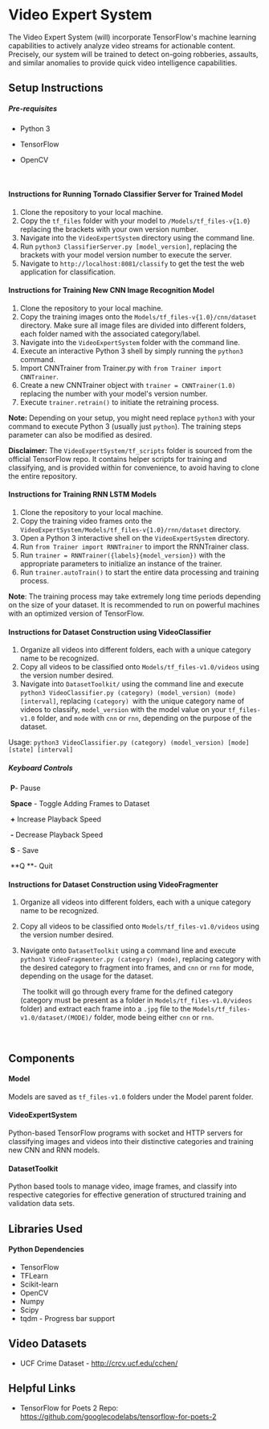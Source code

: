 # Video Expert System

The Video Expert System (will) incorporate TensorFlow's machine learning capabilities to actively analyze video streams for actionable content. Precisely, our system will be trained to detect on-going robberies, assaults, and similar anomalies to provide quick video intelligence capabilities. 




## Setup Instructions

##### Pre-requisites

- Python 3

- TensorFlow 

- OpenCV 

  ​

#### Instructions for Running Tornado Classifier Server for Trained Model

1. Clone the repository to your local machine.
2. Copy the `tf_files` folder with your model to `/Models/tf_files-v{1.0}` replacing the brackets with your own version number.
3. Navigate into the `VideoExpertSystem` directory using the command line.
4. Run `python3 ClassifierServer.py [model_version]`, replacing the brackets with your model version number to execute the server. 
5. Navigate to `http://localhost:8081/classify` to get the test the web application for classification.



#### Instructions for Training New CNN Image Recognition Model 
1. Clone the repository to your local machine.
2. Copy the training images onto the `Models/tf_files-v{1.0}/cnn/dataset` directory. Make sure all image files are divided into different folders, each folder named with the associated category/label.
3. Navigate into the `VideoExpertSystem` folder with the command line.
4. Execute an interactive Python 3 shell by simply running the `python3` command.
5. Import CNNTrainer from Trainer.py with `from Trainer import CNNTrainer`.
6. Create a new CNNTrainer object with `trainer = CNNTrainer(1.0)` replacing the number with your model's version number. 
7. Execute `trainer.retrain()` to initiate the retraining process.

**Note:** Depending on your setup, you might need replace `python3` with your command to execute Python 3 (usually just `python`). The training steps parameter can also be modified as desired.

**Disclaimer:** The `VideoExpertSystem/tf_scripts` folder is sourced from the official TensorFlow repo. It contains helper scripts for training and classifying, and is provided within for convenience, to avoid having to clone the entire repository. 

#### Instructions for Training RNN LSTM Models

1. Clone the repository to your local machine.
2. Copy the training video frames onto the `VideoExpertSystem/Models/tf_files-v{1.0}/rnn/dataset` directory.
3. Open a Python 3 interactive shell on the `VideoExpertSystem` directory.
4. Run `from Trainer import RNNTrainer` to import the RNNTrainer class.
5. Run `trainer = RNNTrainer({labels}{model_version})` with the appropriate parameters to initialize an instance of the trainer.
6. Run `trainer.autoTrain()` to start the entire data processing and training process.

**Note**: The training process may take extremely long time periods depending on the size of your dataset. It is recommended to run on powerful machines with an optimized version of TensorFlow.



#### Instructions for Dataset Construction using VideoClassifier

1. Organize all videos into different folders, each with a unique category name to be recognized.
2. Copy all videos to be classified onto `Models/tf_files-v1.0/videos` using the version number desired.
3. Navigate into `DatasetToolkit/` using the command line and execute `python3 VideoClassifier.py (category) (model_version) (mode) [interval]`, replacing `(category) `with the unique category name of videos to classify, `model_version` with the model value on your `tf_files-v1.0` folder, and `mode` with `cnn` or `rnn`, depending on the purpose of the dataset.

Usage: `python3 VideoClassifier.py (category) (model_version) [mode][state] [interval]`

##### Keyboard Controls

​	**P**- Pause

​	**Space** - Toggle Adding Frames to Dataset

​	**+**  Increase Playback Speed

​	**-**  Decrease Playback Speed

​	**S** - Save

​	**Q **- Quit





#### Instructions for Dataset Construction using VideoFragmenter

1. Organize all videos into different folders, each with a unique category name to be recognized.

2. Copy all videos to be classified onto `Models/tf_files-v1.0/videos` using the version number desired.

3. Navigate onto `DatasetToolkit` using a command line and execute `python3 VideoFragmenter.py (category) (mode)`, replacing category with the desired category to fragment into frames, and `cnn` or `rnn` for mode, depending on the usage for the dataset.

   ​
   The toolkit will go through every frame for the defined category (category must be present as a folder in `Models/tf_files-v1.0/videos` folder) and extract each frame into a `.jpg` file to the `Models/tf_files-v1.0/dataset/(MODE)/` folder, mode being either `cnn` or `rnn`.

   ​

## Components

#### Model

Models are saved as `tf_files-v1.0` folders under the Model parent folder.

#### VideoExpertSystem

Python-based TensorFlow programs with socket and HTTP servers for classifying images and videos into their distinctive categories and training new CNN and RNN models.

#### DatasetToolkit

Python based tools to manage video, image frames, and classify into respective categories for effective generation of structured training and validation data sets. 



## Libraries Used

#### Python Dependencies

- TensorFlow
- TFLearn
- Scikit-learn
- OpenCV
- Numpy
- Scipy
- tqdm - Progress bar support



## Video Datasets

- UCF Crime Dataset - http://crcv.ucf.edu/cchen/



## Helpful Links

- TensorFlow for Poets 2 Repo: https://github.com/googlecodelabs/tensorflow-for-poets-2